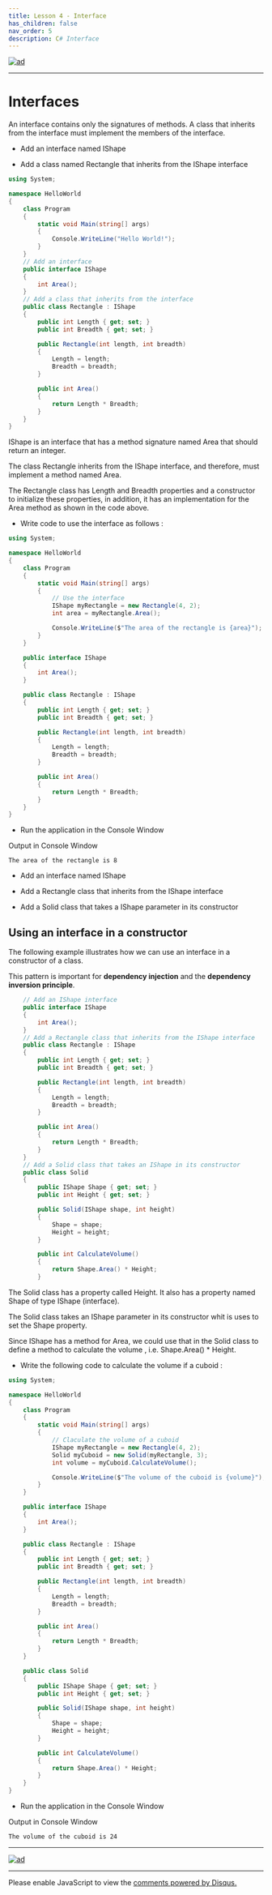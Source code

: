 ```yaml
---
title: Lesson 4 - Interface
has_children: false
nav_order: 5
description: C# Interface
---
```


[![ad](../img/bootcamp.jpg)](https://rclapp.com/bootcamp.html)

****

# Interfaces

An interface contains only the signatures of methods. A class that inherits from the interface must implement the members of the interface.

- Add an interface named IShape

- Add a class named Rectangle that inherits from the IShape interface

```csharp
using System;

namespace HelloWorld
{
    class Program
    {
        static void Main(string[] args)
        {
            Console.WriteLine("Hello World!");
        }
    }
    // Add an interface
    public interface IShape
    {
        int Area();
    }
    // Add a class that inherits from the interface
    public class Rectangle : IShape
    {
        public int Length { get; set; }
        public int Breadth { get; set; }

        public Rectangle(int length, int breadth)
        {
            Length = length;
            Breadth = breadth;
        }

        public int Area()
        {
            return Length * Breadth;
        }
    }
}
```

IShape is an interface that has a method signature named Area that should return an integer. 

The class Rectangle inherits from the IShape interface, and therefore, must implement a method named Area. 

The Rectangle class has Length and Breadth properties and a constructor to initialize these properties, in addition, it has an implementation for the Area method as shown in the code above.

- Write code to use the interface as follows :

```csharp
using System;

namespace HelloWorld
{
    class Program
    {
        static void Main(string[] args)
        {
            // Use the interface
            IShape myRectangle = new Rectangle(4, 2);
            int area = myRectangle.Area();

            Console.WriteLine($"The area of the rectangle is {area}");
        }
    }

    public interface IShape
    {
        int Area();
    }

    public class Rectangle : IShape
    {
        public int Length { get; set; }
        public int Breadth { get; set; }

        public Rectangle(int length, int breadth)
        {
            Length = length;
            Breadth = breadth;
        }

        public int Area()
        {
            return Length * Breadth;
        }
    }
}
```

- Run the application in the Console Window

Output in Console Window

```
The area of the rectangle is 8
```

- Add an interface named IShape

- Add a Rectangle class that inherits from the IShape interface

- Add a Solid class that takes a IShape parameter in its constructor

## Using an interface in a constructor

The following example illustrates how we can use an interface in a constructor of a class.

This pattern is important for **dependency injection** and the **dependency inversion principle**.

```csharp
    // Add an IShape interface
    public interface IShape
    {
        int Area();
    }
    // Add a Rectangle class that inherits from the IShape interface
    public class Rectangle : IShape
    {
        public int Length { get; set; }
        public int Breadth { get; set; }

        public Rectangle(int length, int breadth)
        {
            Length = length;
            Breadth = breadth;
        }

        public int Area()
        {
            return Length * Breadth;
        }
    }
    // Add a Solid class that takes an IShape in its constructor
    public class Solid
    {
        public IShape Shape { get; set; }
        public int Height { get; set; }

        public Solid(IShape shape, int height)
        {
            Shape = shape;
            Height = height;
        }

        public int CalculateVolume()
        {
            return Shape.Area() * Height;
        }
```

The Solid class has a property called Height. It also has a property named Shape of type IShape (interface). 

The Solid class takes an IShape parameter in its constructor whit is uses to set the Shape property.

Since IShape has a method for Area, we could use that in the Solid class to define a method to calculate the volume , i.e. Shape.Area() * Height.

- Write the following code to calculate the volume if a cuboid :

```csharp
using System;

namespace HelloWorld
{
    class Program
    {
        static void Main(string[] args)
        {
            // Claculate the volume of a cuboid
            IShape myRectangle = new Rectangle(4, 2);
            Solid myCuboid = new Solid(myRectangle, 3);
            int volume = myCuboid.CalculateVolume();

            Console.WriteLine($"The volume of the cuboid is {volume}");
        }
    }

    public interface IShape
    {
        int Area();
    }

    public class Rectangle : IShape
    {
        public int Length { get; set; }
        public int Breadth { get; set; }

        public Rectangle(int length, int breadth)
        {
            Length = length;
            Breadth = breadth;
        }

        public int Area()
        {
            return Length * Breadth;
        }
    }

    public class Solid
    {
        public IShape Shape { get; set; }
        public int Height { get; set; }

        public Solid(IShape shape, int height)
        {
            Shape = shape;
            Height = height;
        }

        public int CalculateVolume()
        {
            return Shape.Area() * Height;
        }
    }
}
```

- Run the application in the Console Window

Output in Console Window

```
The volume of the cuboid is 24
```

****

[![ad](../img/online-mentoring.jpg)](https://rclapp.com/mentors.html)

****

<div id="disqus_thread"></div>
<script>
var disqus_config = function () {
this.page.url = 'https://csharpoop.tutorial.rclapp.com/lessons/lesson4.html';
this.page.identifier = 'f04-04'; 
};
(function() { 
var d = document, s = d.createElement('script');
s.src = 'https://coding-skills-io.disqus.com/embed.js';
s.setAttribute('data-timestamp', +new Date());
(d.head || d.body).appendChild(s);
})();
</script>
<noscript>Please enable JavaScript to view the <a href="https://disqus.com/?ref_noscript">comments powered by Disqus.</a></noscript>